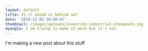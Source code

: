 ```yaml
---
layout: default
title: IS it ahead or behind aa?
date: '2019-12-02 16:40:47'
thumbnail: /images/uploads/invention-industrial-steampunk.jpg
myangle: I am trying to make it work but it's not
---
```

I'm making a new post about this stuff

